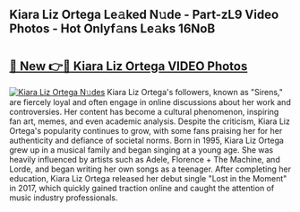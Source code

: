 ## Kiara Liz Ortega Le𝚊ked N𝚞de - Part-zL9 Video Photos - Hot Onlyf𝚊ns Le𝚊ks 16NoB

# <h2><a href="http://ac32428.deff.icu/?id=Kiara+Liz+Ortega">🔗 New 👉🔴 Kiara Liz Ortega VIDEO Photos</a></h2>

[![Kiara Liz Ortega N𝚞des](https://i.imgur.com/rIISA9y.gif)](http://ac32428.deff.icu/?id=Kiara+Liz+Ortega)
Kiara Liz Ortega's followers, known as "Sirens," are fiercely loyal and often engage in online discussions about her work and controversies. Her content has become a cultural phenomenon, inspiring fan art, memes, and even academic analysis. Despite the criticism, Kiara Liz Ortega's popularity continues to grow, with some fans praising her for her authenticity and defiance of societal norms. Born in 1995, Kiara Liz Ortega grew up in a musical family and began singing at a young age. She was heavily influenced by artists such as Adele, Florence + The Machine, and Lorde, and began writing her own songs as a teenager. After completing her education, Kiara Liz Ortega released her debut single "Lost in the Moment" in 2017, which quickly gained traction online and caught the attention of music industry professionals.
